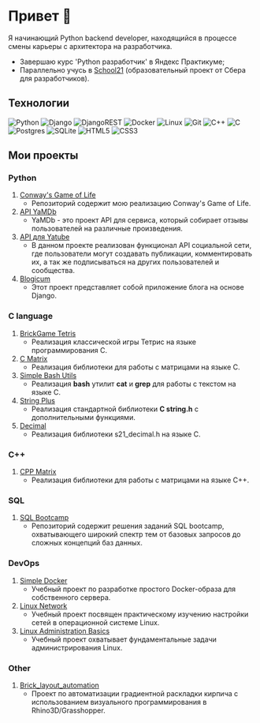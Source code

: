 # Привет 👋

Я начинающий Python backend developer, находящийся в процессе смены карьеры с архитектора на разработчика.

- Завершаю курс 'Python разработчик' в Яндекс Практикуме;
- Параллельно учусь в [School21](https://21-school.ru/) (образовательный проект от Сбера для разработчиков).

## Технологии

![Python](https://img.shields.io/badge/python-3670A0?style=for-the-badge&logo=python&logoColor=ffdd54)
![Django](https://img.shields.io/badge/django-%23092E20.svg?style=for-the-badge&logo=django&logoColor=white)
![DjangoREST](https://img.shields.io/badge/DJANGO-REST-ff1709?style=for-the-badge&logo=django&logoColor=white&color=ff1709&labelColor=gray)
![Docker](https://img.shields.io/badge/docker-%230db7ed.svg?style=for-the-badge&logo=docker&logoColor=white)
![Linux](https://img.shields.io/badge/Linux-FCC624?style=for-the-badge&logo=linux&logoColor=black)
![Git](https://img.shields.io/badge/git-%23F05033.svg?style=for-the-badge&logo=git&logoColor=white)
![C++](https://img.shields.io/badge/c++-%2300599C.svg?style=for-the-badge&logo=c%2B%2B&logoColor=white)
![C](https://img.shields.io/badge/c-%2300599C.svg?style=for-the-badge&logo=c&logoColor=white)
![Postgres](https://img.shields.io/badge/postgres-%23316192.svg?style=for-the-badge&logo=postgresql&logoColor=white)
![SQLite](https://img.shields.io/badge/sqlite-%2307405e.svg?style=for-the-badge&logo=sqlite&logoColor=white)
![HTML5](https://img.shields.io/badge/html5-%23E34F26.svg?style=for-the-badge&logo=html5&logoColor=white)
![CSS3](https://img.shields.io/badge/css3-%231572B6.svg?style=for-the-badge&logo=css3&logoColor=white)

## Мои проекты

### Python

1. [Conway's Game of Life](https://github.com/clifforc/game_of_life)
   - Репозиторий содержит мою реализацию Conway's Game of Life.
2. [API YaMDb](https://github.com/clifforc/api_yamdb)
   - YaMDb - это проект API для сервиса, который собирает отзывы пользователей на различные произведения.
3. [API для Yatube](https://github.com/clifforc/api_final_yatube)
   - В данном проекте реализован функционал API социальной сети, где пользователи могут создавать публикации, комментировать их, а так же подписываться на других пользователей и сообщества.
4. [Blogicum](https://github.com/clifforc/Blogicum)
   - Этот проект представляет собой приложение блога на основе Django.


### C language

1. [BrickGame Tetris](https://github.com/clifforc/C_brick_game_tetris)
   - Реализация классической игры Тетрис на языке программирования C.
2. [C Matrix](https://github.com/clifforc/C_matrix)
   - Реализация библиотеки для работы с матрицами на языке C.
3. [Simple Bash Utils](https://github.com/clifforc/C_simple_bash_utils)
   - Реализация **bash** утилит **cat** и **grep** для работы с текстом на языке C.
4. [String Plus](https://github.com/clifforc/C_string_plus)
   - Реализация стандартной библиотеки **C string.h** с дополнительными функциями.
5. [Decimal](https://github.com/clifforc/C_decimal)
   - Реализация библиотеки s21_decimal.h на языке C.


### C++

1. [CPP Matrix](https://github.com/clifforc/CPP_matrix)
   - Реализация библиотеки для работы с матрицами на языке C++.


### SQL

1. [SQL Bootcamp](https://github.com/clifforc/SQL_bootcamp)
   - Репозиторий содержит решения заданий SQL bootcamp, охватывающего широкий спектр тем от базовых запросов до сложных концепций баз данных.


### DevOps
1. [Simple Docker](https://github.com/clifforc/Simple_Docker)
   - Учебный проект по разработке простого Docker-образа для собственного сервера.
2. [Linux Network](https://github.com/clifforc/Linux_Network)
   - Учебный проект посвящен практическому изучению настройки сетей в операционной системе Linux.
3. [Linux Administration Basics](https://github.com/clifforc/Linux_Administration_Basics)
   - Учебный проект охватывает фундаментальные задачи администрирования Linux.


### Other
1. [Brick_layout_automation](https://github.com/clifforc/brick_layout_automation)
   - Проект по автоматизации градиентной раскладки кирпича с использованием визуального программирования в Rhino3D/Grasshopper.
